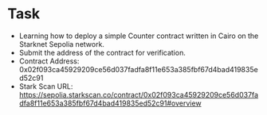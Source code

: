 # Task

- Learning how to deploy a simple Counter contract written in Cairo on the Starknet Sepolia network.
- Submit the address of the contract for verification.
- Contract Address: 0x02f093ca45929209ce56d037fadfa8f11e653a385fbf67d4bad419835ed52c91
- Stark Scan URL: https://sepolia.starkscan.co/contract/0x02f093ca45929209ce56d037fadfa8f11e653a385fbf67d4bad419835ed52c91#overview
